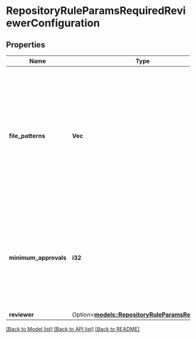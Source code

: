 # RepositoryRuleParamsRequiredReviewerConfiguration

## Properties

Name | Type | Description | Notes
------------ | ------------- | ------------- | -------------
**file_patterns** | **Vec<String>** | Array of file patterns. Pull requests which change matching files must be approved by the specified team. File patterns use the same syntax as `.gitignore` files. | 
**minimum_approvals** | **i32** | Minimum number of approvals required from the specified team. If set to zero, the team will be added to the pull request but approval is optional. | 
**reviewer** | Option<[**models::RepositoryRuleParamsReviewer**](repository-rule-params-reviewer.md)> |  | [optional]

[[Back to Model list]](../README.md#documentation-for-models) [[Back to API list]](../README.md#documentation-for-api-endpoints) [[Back to README]](../README.md)


